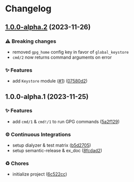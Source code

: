 # Changelog

## [1.0.0-alpha.2](https://github.com/sheerlox/gpg_ex/compare/v1.0.0-alpha.1...v1.0.0-alpha.2) (2023-11-26)


### ⚠ Breaking changes

* removed `gpg_home` config key in favor of `global_keystore`
* `cmd/2` now returns command arguments on error

### ✨ Features

* add `Keystore` module ([#1](https://github.com/sheerlox/gpg_ex/issues/1)) ([07580d2](https://github.com/sheerlox/gpg_ex/commit/07580d21f21061097e1e132a612f0a45c914ebd1))

## 1.0.0-alpha.1 (2023-11-25)


### ✨ Features

* add `cmd/1` & `cmd!/1` to run GPG commands ([5a2f129](https://github.com/sheerlox/gpg_ex/commit/5a2f12937b01bb57a93d332d45a42d0f4b49892e))


### ⚙️ Continuous Integrations

* setup dialyzer & test matrix ([b5d2705](https://github.com/sheerlox/gpg_ex/commit/b5d2705dcdb4bbb6b4cfd3fcdca225aad7e59295))
* setup semantic-release & ex_doc ([8fcdad2](https://github.com/sheerlox/gpg_ex/commit/8fcdad204adf2a12185e74236ae5673bdb73cbc4))


### ♻️ Chores

* initialize project ([6c522cc](https://github.com/sheerlox/gpg_ex/commit/6c522cc340f7a09e69822e9105bf953c8a916e3f))
